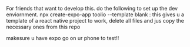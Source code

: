 For friends that want to develop this. do the following to set up the dev enviornment.
npx create-expo-app toolio --template blank : this gives u a template of a react native project to work, delete all files and jus copy the necessary ones from this repo

makesure u have expo go on ur phone to test!!
